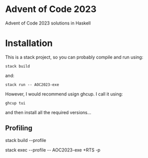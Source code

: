 # Advent of Code 2023

Advent of Code 2023 solutions in Haskell

# Installation

This is a stack project, so you can probably compile and run using:

    stack build

and:

    stack run -- AOC2023-exe


However, I would recommend usign ghcup. I call it using:

    ghcup tui

and then install all the required versions...



## Profiling

stack build --profile

stack exec --profile -- AOC2023-exe +RTS -p

